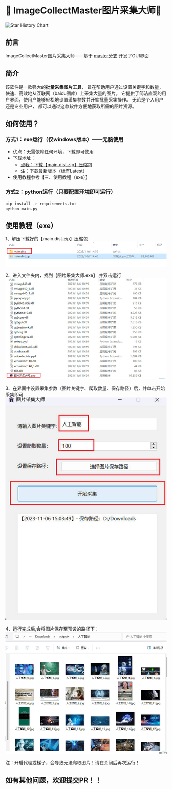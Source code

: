 # 🌟 ImageCollectMaster图片采集大师🌟 

<picture>
  <source
    media="(prefers-color-scheme: dark)"
    srcset="
      https://api.star-history.com/svg?repos=CrabBoss-lab/ImageCollectMaster&type=Date&theme=dark
    "
  />
  <source
    media="(prefers-color-scheme: light)"
    srcset="
      https://api.star-history.com/svg?repos=CrabBoss-lab/ImageCollectMaster&type=Date
    "
  />
  <img
    alt="Star History Chart"
    src="https://api.star-history.com/svg?repos=star-history/star-history&type=Date"
  />
</picture>

## 前言
  ImageCollectMaster图片采集大师——基于 [master分支](https://github.com/CrabBoss-lab/ImageCollectMaster/tree/master) 开发了GUI界面

## 简介

该软件是一款强大的**批量采集图片工具**，
旨在帮助用户通过设置关键字和数量， 快速、高效地从互联网（baidu图库）上采集大量的图片。
它提供了简洁直观的用户界面，使用户能够轻松地设置采集参数并开始批量采集操作。
无论是个人用户还是专业用户， 都可以通过这款软件方便地获取所需的图片资源。

## 如何使用？

### 方式1：exe运行（仅windows版本）——**无脑使用**
- 优点：无需依赖任何环境，下载即可使用
- 下载地址：
  - [点我：下载【main.dist.zip】压缩包](https://github.com/CrabBoss-lab/ImageCollectMaster/releases)
  - 注：下载最新版本（标有Latest）
- 使用教程参考【三、使用教程（exe）】

### 方式2：python运行（只要配置环境即可运行）
```
pip install -r requirements.txt 
python main.py
```

## 使用教程（exe）
1、解压下载好的【main.dist.zip】压缩包
![unzip_image.png](assets/mdImage/unzip_image.png)

2、进入文件夹内，找到【图片采集大师.exe】,并双击运行
![22.jpg](assets/mdImage/exe.jpg)

3、在界面中设置采集参数（图片关键字、爬取数量、保存路径）后，并单击开始采集即可
![22.jpg](assets/mdImage/download.jpg)

4、运行完成后,会将图片保存至预设的路径下：
![img.png](assets/mdImage/data.jpg)

注：开启代理或梯子，会导致无法爬取图片！请在关闭后再次运行！

## 如有其他问题，欢迎提交PR！！